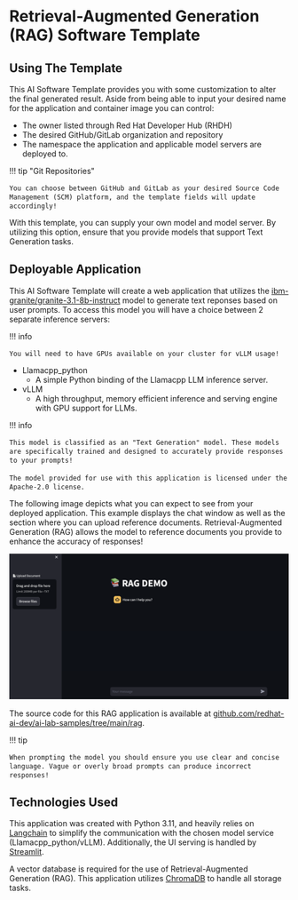 <!-- Original Recipe README: https://github.com/containers/ai-lab-recipes/blob/main/recipes/natural_language_processing/rag/README.md
-->

# **Retrieval-Augmented Generation (RAG) Software Template**

## **Using The Template**

This AI Software Template provides you with some customization to alter the final generated result. Aside from being able to input your desired name for the application and container image you can control:

- The owner listed through Red Hat Developer Hub (RHDH)
- The desired GitHub/GitLab organization and repository
- The namespace the application and applicable model servers are deployed to.

!!! tip "Git Repositories"

    You can choose between GitHub and GitLab as your desired Source Code Management (SCM) platform, and the template fields will update accordingly!


With this template, you can supply your own model and model server. By utilizing this option, ensure that you provide models that support Text Generation tasks.

## **Deployable Application**

This AI Software Template will create a web application that utilizes the [ibm-granite/granite-3.1-8b-instruct](https://huggingface.co/ibm-granite/granite-3.1-8b-instruct) model to generate text reponses based on user prompts. To access this model you will have a choice between 2 separate inference servers:

!!! info

    You will need to have GPUs available on your cluster for vLLM usage!

- Llamacpp_python
  - A simple Python binding of the Llamacpp LLM inference server.
- vLLM
  - A high throughput, memory efficient inference and serving engine with GPU support for LLMs.

!!! info

    This model is classified as an "Text Generation" model. These models are specifically trained and designed to accurately provide responses to your prompts!

    The model provided for use with this application is licensed under the Apache-2.0 license.

The following image depicts what you can expect to see from your deployed application. This example displays the chat window as well as the section where you can upload reference documents. Retrieval-Augmented Generation (RAG) allows the model to reference documents you provide to enhance the accuracy of responses!

![Example of Application](./images/rag.png)

The source code for this RAG application is available at [github.com/redhat-ai-dev/ai-lab-samples/tree/main/rag](https://github.com/redhat-ai-dev/ai-lab-samples/tree/main/rag).

!!! tip

    When prompting the model you should ensure you use clear and concise language. Vague or overly broad prompts can produce incorrect responses!

## **Technologies Used**

This application was created with Python 3.11, and heavily relies on [Langchain](https://python.langchain.com/docs/introduction/) to simplify the communication with the chosen model service (Llamacpp_python/vLLM). Additionally, the UI serving is handled by [Streamlit](https://streamlit.io/).

A vector database is required for the use of Retrieval-Augmented Generation (RAG). This application utilizes [ChromaDB](https://www.trychroma.com/) to handle all storage tasks.